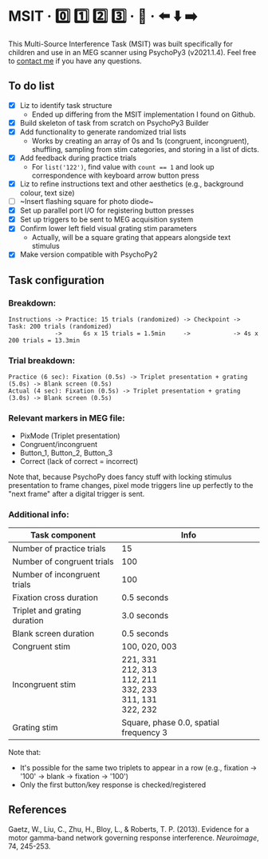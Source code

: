 # MSIT · 0️⃣ 1️⃣ 2️⃣ 3️⃣ · 🤔 · ⬅️ ⬇️ ➡️

This Multi-Source Interference Task (MSIT) was built specifically for children and use in an MEG scanner using PsychoPy3 (v2021.1.4). Feel free to [contact me](julie.tseng@sickkids.ca) if you have any questions.

## To do list

- [x] Liz to identify task structure
    * Ended up differing from the MSIT implementation I found on Github.
- [x] Build skeleton of task from scratch on PsychoPy3 Builder
- [x] Add functionality to generate randomized trial lists
    * Works by creating an array of 0s and 1s (congruent, incongruent), shuffling, sampling from stim categories, and storing in a list of dicts. 
- [x] Add feedback during practice trials
    * For `list('122')`, find value with `count == 1` and look up correspondence with keyboard arrow button press
- [x] Liz to refine instructions text and other aesthetics (e.g., background colour, text size)
- [ ] ~Insert flashing square for photo diode~
- [x] Set up parallel port I/O for registering button presses
- [x] Set up triggers to be sent to MEG acquisition system
- [x] Confirm lower left field visual grating stim parameters
    * Actually, will be a square grating that appears alongside text stimulus
- [x] Make version compatible with PsychoPy2

## Task configuration

### Breakdown:
```
Instructions -> Practice: 15 trials (randomized) -> Checkpoint -> Task: 200 trials (randomized)
             ->      6s x 15 trials = 1.5min     ->            -> 4s x 200 trials = 13.3min
```

### Trial breakdown:
```
Practice (6 sec): Fixation (0.5s) -> Triplet presentation + grating (5.0s) -> Blank screen (0.5s)
Actual (4 sec): Fixation (0.5s) -> Triplet presentation + grating (3.0s) -> Blank screen (0.5s)
```

### Relevant markers in MEG file:
* PixMode (Triplet presentation)
* Congruent/incongruent
* Button_1, Button_2, Button_3
* Correct (lack of correct = incorrect)

Note that, because PsychoPy does fancy stuff with locking stimulus presentation to frame changes, pixel mode triggers line up perfectly to the "next frame" after a digital trigger is sent. 

### Additional info:

| Task component | Info |
| -------------- | ---- |
| Number of practice trials | 15 |
| Number of congruent trials | 100 |
| Number of incongruent trials | 100 |
| Fixation cross  duration | 0.5 seconds |
| Triplet and grating duration | 3.0 seconds |
| Blank screen duration | 0.5 seconds |
| Congruent stim | 100, 020, 003 |
| Incongruent stim | 221, 331 <br> 212, 313 <br> 112, 211 <br> 332, 233 <br> 311, 131 <br> 322, 232 |
| Grating stim | Square, phase 0.0, spatial frequency 3 |

Note that:
* It's possible for the same two triplets to appear in a row (e.g., fixation -> '100' -> blank -> fixation -> '100')
* Only the first button/key response is checked/registered

## References

Gaetz, W., Liu, C., Zhu, H., Bloy, L., & Roberts, T. P. (2013). Evidence for a motor gamma-band network governing response interference. _Neuroimage_, 74, 245-253.
